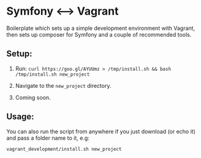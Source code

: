# Symfony <--> Vagrant

Boilerplate which sets up a simple development environment with Vagrant, then sets up composer for Symfony and a couple of recommended tools.

## Setup:

1. Run:
`curl https://goo.gl/AYUUmz > /tmp/install.sh && bash /tmp/install.sh new_project`

2. Navigate to the `new_project` directory.

3. Coming soon.

## Usage:

You can also run the script from anywhere if you just download (or echo it) and pass a folder name to it, e.g:

`vagrant_development/install.sh new_project`
